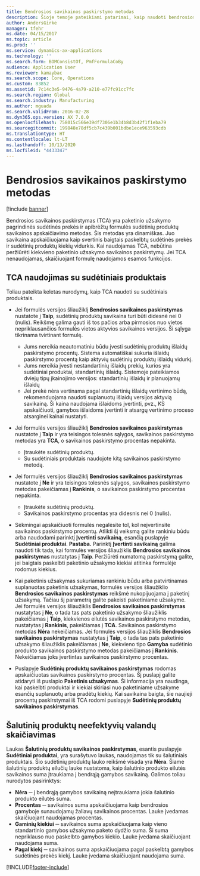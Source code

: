```yaml
---
title: Bendrosios savikainos paskirstymo metodas
description: Šioje temoje pateikiami patarimai, kaip naudoti bendrosios savikainos paskirstymą (TCA). TCA yra paketinio užsakymo pagrindinės sudėtinės prekės ir apibrėžtų formulės sudėtinių produktų savikainos apskaičiavimo metodas.
author: AndersGirke
manager: tfehr
ms.date: 04/15/2017
ms.topic: article
ms.prod: ''
ms.service: dynamics-ax-applications
ms.technology: ''
ms.search.form: BOMConsistOf, PmfFormulaCoBy
audience: Application User
ms.reviewer: kamaybac
ms.search.scope: Core, Operations
ms.custom: 83852
ms.assetid: 7c14c3e5-9476-4a79-a210-e77fc91cc7fc
ms.search.region: Global
ms.search.industry: Manufacturing
ms.author: mguada
ms.search.validFrom: 2016-02-28
ms.dyn365.ops.version: AX 7.0.0
ms.openlocfilehash: 758015c566e39df7306e1b34b8d3b42f1f1eba79
ms.sourcegitcommit: 199848e78df5cb7c439b001bdbe1ece963593cdb
ms.translationtype: HT
ms.contentlocale: lt-LT
ms.lasthandoff: 10/13/2020
ms.locfileid: "4433347"
---
```

# <a name="total-cost-allocation-method"></a>Bendrosios savikainos paskirstymo metodas

[!include [banner](../includes/banner.md)]

Bendrosios savikainos paskirstymas (TCA) yra paketinio užsakymo pagrindinės sudėtinės prekės ir apibrėžtų formulės sudėtinių produktų savikainos apskaičiavimo metodas. Šis metodas yra dinamiškas. Juo savikaina apskaičiuojama kaip svertinis baigtais paskelbtų sudėtinės prekės ir sudėtinių produktų kiekių vidurkis. Kai naudojamas TCA, nebūtina peržiūrėti kiekvieno paketinio užsakymo savikainos paskirstymų. Jei TCA nenaudojamas, skaičiuojant formulę naudojamos esamos funkcijos.

## <a name="using-tca-for-coproducts"></a>TCA naudojimas su sudėtiniais produktais
Toliau pateikta keletas nurodymų, kaip TCA naudoti su sudėtiniais produktais.

-   Jei formulės versijos šliaužiklį **Bendrosios savikainos paskirstymas** nustatote į **Taip**, sudėtinių produktų savikaina turi būti didesnė nei 0 (nulis). Reikšmę galima gauti iš tos pačios arba pirmosios nuo vietos nepriklausančios formulės vietos aktyvios savikainos versijos. Ši sąlyga tikrinama tvirtinant formulę.

    -   Jums nereikia neautomatiniu būdu įvesti sudėtinių produktų išlaidų paskirstymo procentų. Sistema automatiškai sukuria išlaidų paskirstymo procentą kaip aktyvių sudėtinių produktų išlaidų vidurkį. 
    -   Jums nereikia įvesti nestandartinių išlaidų prekių, kurios yra sudėtiniai produktai, standartinių išlaidų. Sistemoje pateikiamos dviejų tipų įkainojimo versijos: standartinių išlaidų ir planuojamų išlaidų 
    -   Jei prekė nėra vertinama pagal standartinių išlaidų vertinimo būdą, rekomenduojama naudoti suplanuotų išlaidų versijos aktyvią savikainą. Ši kaina naudojama išlaidoms įvertinti, pvz., KS apskaičiuoti, gamybos išlaidoms įvertinti ir atsargų vertinimo proceso atsarginei kainai nustatyti. 

-   Jei formulės versijos šliaužiklį **Bendrosios savikainos paskirstymas** nustatote į **Taip** ir yra teisingos tolesnės sąlygos, savikainos paskirstymo metodas yra **TCA**, o savikainos paskirstymo procentas nepakinta.
    -   Įtraukėte sudėtinių produktų.
    -   Su sudėtiniais produktais naudojote kitą savikainos paskirstymo metodą.
-   Jei formulės versijos šliaužiklį **Bendrosios savikainos paskirstymas** nustatote į **Ne** ir yra teisingos tolesnės sąlygos, savikainos paskirstymo metodas pakeičiamas į **Rankinis**, o savikainos paskirstymo procentas nepakinta.
    -   Įtraukėte sudėtinių produktų.
    -   Savikainos paskirstymo procentas yra didesnis nei 0 (nulis).
-   Sėkmingai apskaičiuoti formulės negalėsite tol, kol neįvertinsite savikainos paskirstymo procentų. Atlikti šį veiksmą galite rankiniu būdu arba naudodami parinktį **Įvertinti savikainą**, esančią puslapyje **Sudėtiniai produktai**. **Pastaba.** Parinktį **Įvertinti savikainą** galima naudoti tik tada, kai formulės versijos šliaužiklis **Bendrosios savikainos paskirstymas** nustatytas į **Taip**. Peržiūrėti numatomą paskirstymą galite, jei baigtais paskelbti paketinio užsakymo kiekiai atitinka formulėje rodomus kiekius.
-   Kai paketinis užsakymas sukuriamas rankiniu būdu arba patvirtinamas suplanuotas paketinis užsakymas, formulės versijos šliaužiklio **Bendrosios savikainos paskirstymas** reikšmė nukopijuojama į paketinį užsakymą. Tačiau šį parametrą galite pakeisti paketiniame užsakyme. Jei formulės versijos šliaužiklis **Bendrosios savikainos paskirstymas** nustatytas į **Ne**, o tada tas pats paketinio užsakymo šliaužiklis pakeičiamas į **Taip**, kiekvienos eilutės savikainos paskirstymo metodas, nustatytas į **Rankinis**, pakeičiamas į **TCA**. Savikainos paskirstymo metodas **Nėra** nekeičiamas. Jei formulės versijos šliaužiklis **Bendrosios savikainos paskirstymas** nustatytas į **Taip**, o tada tas pats paketinio užsakymo šliaužiklis pakeičiamas į **Ne**, kiekvieno tipo **Gamyba** sudėtinio produkto savikainos paskirstymo metodas pakeičiamas į **Rankinis**. Nekeičiamas joks įvertintas savikainos paskirstymo procentas.
-   Puslapyje **Sudėtinių produktų savikainos paskirstymas** rodomas apskaičiuotas savikainos paskirstymo procentas. Šį puslapį galite atidaryti iš puslapio **Paketinis užsakymas**. Ši informacija yra naudinga, kai paskelbti produktai ir kiekiai skiriasi nuo paketiniame užsakyme esančių suplanuotų arba pradėtų kiekių. Kai savikaina baigta, šie naujieji procentų paskirstymai iš TCA rodomi puslapyje **Sudėtinių produktų savikainos paskirstymas**.

## <a name="calculating-the-burden-for-byproducts"></a>Šalutinių produktų neefektyvių valandų skaičiavimas
Laukas **Šalutinių produktų savikainos paskirstymas**, esantis puslapyje **Sudėtiniai produktai**, yra surašytuvo laukas, naudojamas tik su šalutiniais produktais. Šio sudėtinių produktų lauko reikšmė visada yra **Nėra**. Šiame šalutinių produktų eilučių lauke nustatoma, kaip šalutinio produkto eilutės savikainos suma įtraukiama į bendrąją gamybos savikainą. Galimos toliau nurodytos pasirinktys:

-   **Nėra** ─ į bendrąją gamybos savikainą neįtraukiama jokia šalutinio produkto eilutės suma.
-   **Procentas** ─ savikainos suma apskaičiuojama kaip bendrosios gamyboje sunaudojamų žaliavų savikainos procentas. Lauke įvedamas skaičiuojant naudojamas procentas.
-   **Gaminių kiekiui** ─ savikainos suma apskaičiuojama kaip vieno standartinio gamybos užsakymo paketo dydžio suma. Ši suma nepriklauso nuo paskelbto gamybos kiekio. Lauke įvedama skaičiuojant naudojama suma.
-   **Pagal kiekį** ─ savikainos suma apskaičiuojama pagal paskelbtą gamybos sudėtinės prekės kiekį. Lauke įvedama skaičiuojant naudojama suma.






[!INCLUDE[footer-include](../../includes/footer-banner.md)]